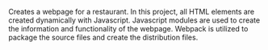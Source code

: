 Creates a webpage for a restaurant. In this project, all HTML elements are created dynamically with Javascript. Javascript modules are used to create the information and functionality of the webpage. Webpack is utilized to package the source files and create the distribution files. 